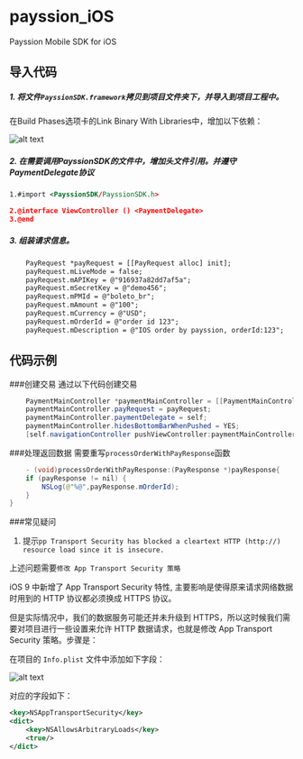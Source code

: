 # payssion_iOS
Payssion Mobile SDK for iOS
## 导入代码
##### 1. 将文件`PayssionSDK.framework`拷贝到项目文件夹下，并导入到项目工程中。   
在Build Phases选项卡的Link Binary With Libraries中，增加以下依赖：

![alt text](/libs/librarie.png "lib")

##### 2. 在需要调用PayssionSDK的文件中，增加头文件引用。并遵守PaymentDelegate协议
```xml
1.#import <PayssionSDK/PayssionSDK.h>

2.@interface ViewController () <PaymentDelegate>
3.@end
```

##### 3. 组装请求信息。
```xml
    PayRequest *payRequest = [[PayRequest alloc] init];
    payRequest.mLiveMode = false;
    payRequest.mAPIKey = @"916937a82dd7af5a";
    payRequest.mSecretKey = @"demo456";
    payRequest.mPMId = @"boleto_br";
    payRequest.mAmount = @"100";
    payRequest.mCurrency = @"USD";
    payRequest.mOrderId = @"order id 123";
    payRequest.mDescription = @"IOS order by payssion, orderId:123";
```
## 代码示例
###创建交易
通过以下代码创建交易
```java
    PaymentMainController *paymentMainController = [[PaymentMainController alloc] init];
    paymentMainController.payRequest = payRequest;
    paymentMainController.paymentDelegate = self;
    paymentMainController.hidesBottomBarWhenPushed = YES;
    [self.navigationController pushViewController:paymentMainController animated:YES];
```
###处理返回数据
需要重写`processOrderWithPayResponse`函数
```java
    - (void)processOrderWithPayResponse:(PayResponse *)payResponse{
    if (payResponse != nil) {
        NSLog(@"%@",payResponse.mOrderId);
    }
}
```

###常见疑问
1. 提示`pp Transport Security has blocked a cleartext HTTP (http://) resource load since it is insecure.`

上述问题需要`修改 App Transport Security 策略`

iOS 9 中新增了 App Transport Security 特性, 主要影响是使得原来请求网络数据时用到的 HTTP 协议都必须换成 HTTPS 协议。

但是实际情况中，我们的数据服务可能还并未升级到 HTTPS，所以这时候我们需要对项目进行一些设置来允许 HTTP 数据请求，也就是修改 App Transport Security 策略。步骤是：

在项目的 `Info.plist` 文件中添加如下字段：

![alt text](/libs/security.png "lib")

对应的字段如下：

```xml
<key>NSAppTransportSecurity</key>
<dict>
    <key>NSAllowsArbitraryLoads</key>
    <true/>
</dict>
```
